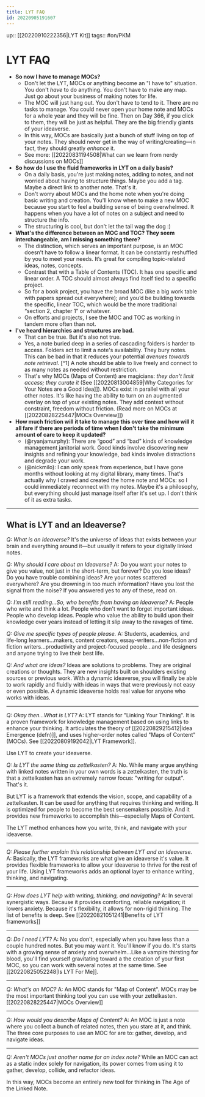 ```yaml
---
title: LYT FAQ
id: 20220905191607
---
```

up:: [[20220910222356|LYT Kit]] 
tags:: #on/PKM 

# LYT FAQ

- **So now I have to manage MOCs?**
	- Don't let the LYT, MOCs or anything become an "I have to" situation. You don't *have* to do anything. You don't have to make any map. Just go about your business of making notes for life. 
	- The MOC will just hang out. You don't have to tend to it. There are no tasks to manage. You could never open your home note and MOCs for a whole year and they will be fine. Then on Day 366, if you click to them, they will be just as helpful. They are the big friendly giants of your ideaverse. 
	- In this way, MOCs are basically just a bunch of stuff living on top of your notes. They should never get in the way of writing/creating—in fact, they should greatly *enhance* it.
	- See more: [[20220831194508|What can we learn from nerdy discussions on MOCs]]
- **So how do I use the fluid frameworks in LYT on a daily basis?**
	- On a daily basis, you're just making notes, adding to notes, and not worried about having to structure things. Maybe you add a tag. Maybe a direct link to another note. That's it.
	- Don't worry about MOCs and the home note when you're doing basic writing and creation. You'll know when to make a new MOC because you start to feel a building sense of being overwhelmed. It happens when you have a lot of notes on a subject and need to structure the info.
	- The structuring is cool, but don't let the tail wag the dog :)
- **What's the difference between an MOC and TOC? They seem interchangeable, am I missing something there?**
	- The distinction, which serves an important purpose, is an MOC doesn’t have to follow a linear format. It can be constantly reshuffled by you to meet your needs. It’s great for compiling topic-related ideas, notes, concepts.
	- Contrast that with a Table of Contents (TOC). It has one specific and linear order. A TOC should almost always find itself tied to a specific project. 
	- So for a book project, you have the broad MOC (like a big work table with papers spread out everywhere); and you’d be building towards the specific, linear TOC, which would be the more traditional “section 2, chapter 1” or whatever.
	- On efforts and projects, I see the MOC and TOC as working in tandem more often than not.
- **I've heard hierarchies and structures are bad.**
	- That can be true. But it's also not true.
	- Yes, a note buried deep in a series of cascading folders is harder to access. Folders act to limit a note's availability. They bury notes. This can be bad in that it reduces your potential *avenues towards note retrieval*. [^1] A note should be able to live freely and connect to as many notes as needed without restriction. 
	- That's why MOCs (Maps of Content) are magicians: *they don't limit access; they curate it* (See [[20220813004859|Why Categories for Your Notes are a Good Idea]]). MOCs exist in parallel with all your other notes. It's like having the ability to turn on an augmented overlay on top of your existing notes. They add context without constraint, freedom without friction. (Read more on MOCs at [[20220828225447|MOCs Overview]])
- **How much friction will it take to manage this over time and how will it all fare if there are periods of time when I don't take the minimum amount of care to keep it updated?**
	- (@ryanjamurphy): There are “good” and “bad” kinds of knowledge management janitorial work. Good kinds involve discovering new insights and refining your knowledge, bad kinds involve distractions and degrade your work.
	- (@nickmilo): I can only speak from experience, but I have gone months without looking at my digital library, many times. That's actually why I craved and created the home note and MOCs: so I could immediately reconnect with my notes. Maybe it's a philosophy, but everything should just manage itself after it's set up. I don't think of it as extra tasks.


---

## What is LYT and an Ideaverse? 

*Q: What is an Ideaverse?*
It's the universe of ideas that exists between your brain and everything around it—but usually it refers to your digitally linked notes.

*Q: Why should I care about an Ideaverse?*
A: Do you want your notes to give you value, not just in the short-term, but forever?
Do you lose ideas? Do you have trouble combining ideas? Are your notes scattered everywhere? Are you drowning in too much information? Have you lost the signal from the noise? If you answered yes to any of these, read on. 

*Q: I'm still reading...So, who benefits from having an Ideaverse?*
A: People who write and think a lot. People who don't want to forget important ideas. People who develop ideas. People who value the ability to build upon their knowledge over years instead of letting it slip away to the ravages of time. 

*Q: Give me specific types of people please.*
A: Students, academics, and life-long learners...makers, content creators, essay-writers...non-fiction and fiction writers...productivity and project-focused people...and life designers and anyone trying to live their best life. 

*Q: And what are ideas?* 
Ideas are solutions to problems. They are original creations or thoughts. They are new insights built on shoulders existing sources or previous work. With a dynamic ideaverse, you will finally be able to work rapidly and fluidly with ideas in ways that were previously not easy or even possible. A dynamic ideaverse holds real value for anyone who works with ideas. 

---
*Q: Okay then...What is LYT?*
A: LYT stands for "Linking Your Thinking". It is a proven framework for knowledge management based on using links to enhance your thinking. It articulates the theory of [[20220829215412|Idea Emergence (defn)]], and uses higher-order notes called "Maps of Content" (MOCs). See [[20220809192042|LYT Framework]].

Use LYT to create your ideaverse. 

*Q: Is LYT the same thing as zettelkasten?*
A: No. While many argue anything with linked notes written in your own words is a zettelkasten, the truth is that a zettelkasten has an extremely narrow focus: "writing for output". That's it. 

But LYT is a framework that extends the vision, scope, and capability of a zettelkasten. It can be used for anything that requires thinking and writing. It is optimized for people to become the best sensemakers possible. And it provides new frameworks to accomplish this—especially Maps of Content.

The LYT method enhances how you write, think, and navigate with your ideaverse. 

---
*Q: Please further explain this relationship between LYT and an Ideaverse.*
A: Basically, the LYT frameworks are what give an ideaverse it's value. It provides flexible frameworks to allow your ideaverse to thrive for the rest of your life. Using LYT frameworks adds an optional layer to enhance writing, thinking, and navigating.

---
*Q: How does LYT help with writing, thinking, and navigating?*
A: In several synergistic ways. Because it provides comforting, reliable navigation; it lowers anxiety. Because it's flexibility, it allows for non-rigid thinking. The list of benefits is deep. See [[20220821051241|Benefits of LYT frameworks]] 

---
*Q: Do I need LYT?*
A: No you don't, especially when you have less than a couple hundred notes. But you may want it. You'll know if you do. It's starts with a growing sense of anxiety and overwhelm...Like a vampire thirsting for blood, you'll find yourself gravitating toward a the creation of your first MOC, so you can work with several notes at the same time. See [[20220825052248|Is LYT For Me]].

---
*Q: What's an MOC?*
A: An MOC stands for "Map of Content". MOCs may be the most important thinking tool you can use with your zettelkasten. [[20220828225447|MOCs Overview]]

---
*Q: How would you describe Maps of Content?*
A: An MOC is just a note where you collect a bunch of related notes, then you stare at it, and think. The three core purposes to use an MOC for are to: gather, develop, and navigate ideas.

---
*Q: Aren't MOCs just another name for an index note?*
While an MOC can act as a static index solely for navigation, its power comes from using it to gather, develop, collide, and refactor ideas.

In this way, MOCs become an entirely new tool for thinking in The Age of the Linked Note. 
